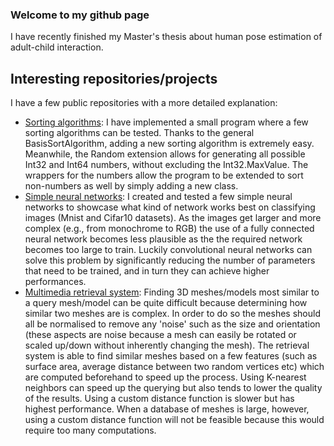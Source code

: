 ### Welcome to my github page
I have recently finished my Master's thesis about human pose estimation of adult-child interaction.

## Interesting repositories/projects
I have a few public repositories with a more detailed explanation:
- [Sorting algorithms](https://github.com/martijndekker98/Sorting-algorithms): I have implemented a small program where a few sorting algorithms can be tested. Thanks to the general BasisSortAlgorithm, adding a new sorting algorithm is extremely easy. Meanwhile, the Random extension allows for generating all possible Int32 and Int64 numbers, without excluding the Int32.MaxValue. The wrappers for the numbers allow the program to be extended to sort non-numbers as well by simply adding a new class.
- [Simple neural networks](https://github.com/martijndekker98/SimpleNeuralNetworks): I created and tested a few simple neural networks to showcase what kind of network works best on classifying images (Mnist and Cifar10 datasets). As the images get larger and more complex (e.g., from monochrome to RGB) the use of a fully connected neural network becomes less plausible as the the required network becomes too large to train. Luckily convolutional neural networks can solve this problem by significantly reducing the number of parameters that need to be trained, and in turn they can achieve higher performances.
- [Multimedia retrieval system](https://github.com/martijndekker98/Multimedia-retrieval-system): Finding 3D meshes/models most similar to a query mesh/model can be quite difficult because determining how similar two meshes are is complex. In order to do so the meshes should all be normalised to remove any 'noise' such as the size and orientation (these aspects are noise because a mesh can easily be rotated or scaled up/down without inherently changing the mesh). The retrieval system is able to find similar meshes based on a few features (such as surface area, average distance between two random vertices etc) which are computed beforehand to speed up the process. Using K-nearest neighbors can speed up the querying but also tends to lower the quality of the results. Using a custom distance function is slower but has highest performance. When a database of meshes is large, however, using a custom distance function will not be feasible because this would require too many computations.
<!--
**martijndekker98/martijndekker98** is a ✨ _special_ ✨ repository because its `README.md` (this file) appears on your GitHub profile.

Here are some ideas to get you started:

- 🔭 I’m currently working on ...
- 🌱 I’m currently learning ...
- 👯 I’m looking to collaborate on ...
- 🤔 I’m looking for help with ...
- 💬 Ask me about ...
- 📫 How to reach me: ...
- 😄 Pronouns: ...
- ⚡ Fun fact: ...
-->

